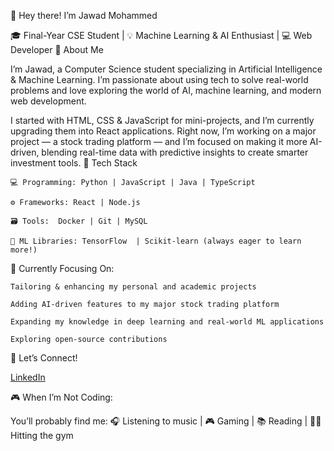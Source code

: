 👋 Hey there! I’m Jawad Mohammed

🎓 Final-Year CSE Student | 💡 Machine Learning & AI Enthusiast | 💻 Web Developer
🚀 About Me

I’m Jawad, a Computer Science student specializing in Artificial Intelligence & Machine Learning. I’m passionate about using tech to solve real-world problems and love exploring the world of AI, machine learning, and modern web development.

I started with HTML, CSS & JavaScript for mini-projects, and I’m currently upgrading them into React applications. Right now, I’m working on a major project — a stock trading platform — and I’m focused on making it more AI-driven, blending real-time data with predictive insights to create smarter investment tools.
🧰 Tech Stack

    💻 Programming: Python | JavaScript | Java | TypeScript

    ⚙️ Frameworks: React | Node.js

    🗃️ Tools:  Docker | Git | MySQL

    🧠 ML Libraries: TensorFlow  | Scikit-learn (always eager to learn more!)

🌱 Currently Focusing On:

    Tailoring & enhancing my personal and academic projects

    Adding AI-driven features to my major stock trading platform

    Expanding my knowledge in deep learning and real-world ML applications

    Exploring open-source contributions
    
🎯 Let’s Connect!

[LinkedIn](https://www.linkedin.com/in/jawad-mohammed-86b306241)
 
🎮 When I’m Not Coding:

You’ll probably find me:
🎧 Listening to music | 🎮 Gaming | 📚 Reading | 🏋️‍♂️ Hitting the gym

